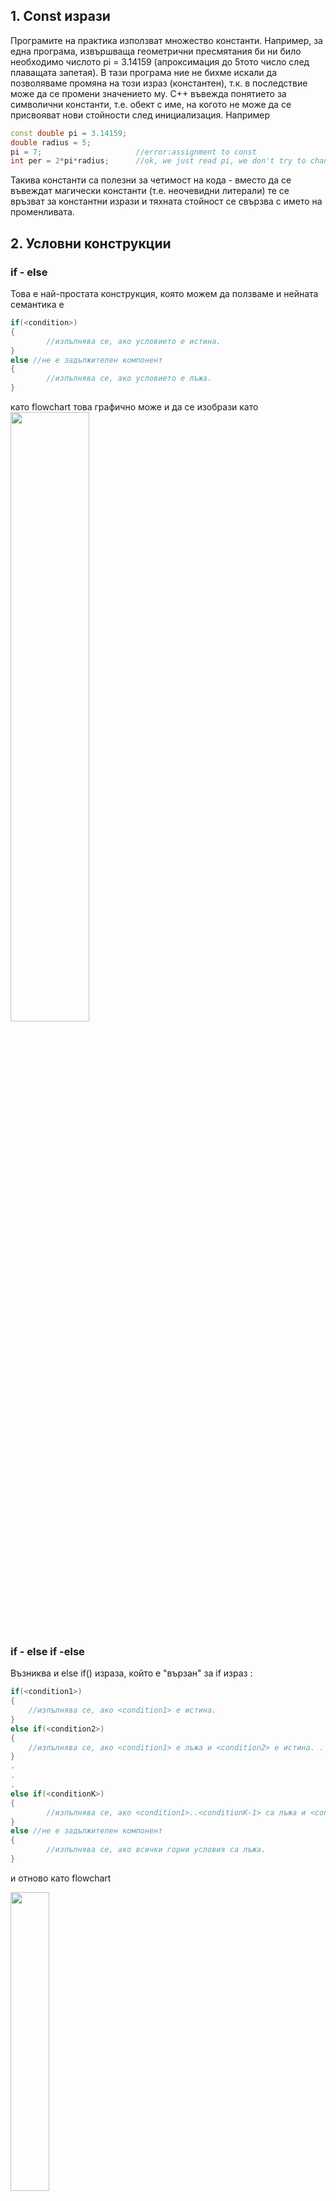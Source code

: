 <h2 id="">1. Const изрази</h2>  

Програмите на практика използват множество константи. Например, за една програма, извършваща геометрични пресмятания би ни било необходимо числото pi = 3.14159 (апроксимация до 5тото число след плаващата запетая). В тази програма ние не бихме искали да позволяваме промяна на този израз (константен), т.к. в последствие може да се промени значението му. C++ въвежда понятието за символични константи, т.е. обект с име, на когото не може да се присвояват нови стойности след инициализация. Например  
```c++
const double pi = 3.14159; 
double radius = 5;
pi = 7;                     //error:assignment to const
int per = 2*pi*radius;      //ok, we just read pi, we don't try to change it
```
 Такива константи са полезни за четимост на кода - вместо да се въвеждат магически константи (т.е. неочевидни литерали) те се връзват за константни изрази и тяхната стойност се свързва с името на променливата. 

## 2. Условни конструкции

<h3 id="">if - else</h3>
Това е най-простата конструкция, която можем да ползваме и нейната семантика е  

```c++
if(<condition>)
{
		//изпълнява се, ако условието е истина. 
}
else //не е задължителен компонент
{
		//изпълнява се, ако условието е лъжа. 
}
```

като flowchart това графично може и да се изобрази като  
<img src="https://codeforwin.org/wp-content/uploads/2017/08/if-else-statement-flow-chart.png" width=50% height=50%>   

<h3 id="">if - else if -else</h3>
Възниква и else if(<condition>) израза, който е "вързан" за if израз :  
	
```c++
if(<condition1>)
{
	//изпълнява се, ако <condition1> е истина. 
}
else if(<condition2>)
{
	//изпълнява се, ако <condition1> е лъжа и <condition2> е истина. . 
}
.
.
.
else if(<conditionK>)
{
		//изпълнява се, ако <condition1>..<conditionK-1> са лъжа и <conditionК> е истина. . 
}
else //не е задължителен компонент
{
		//изпълнява се, ако всички горни условия са лъжа. 
}
```
и отново като flowchart  
	
<img src="https://codeforwin.org/wp-content/uploads/2017/08/ladder-if...else_...if-statement-flow-chart.png" width=35% height=35%>   
	
<h2 id="">Switch statement</h2>
	
Използва се за изпълняване на парче код, като изборът се извършва измежду множество алтернативи.
```c++	
switch(<expression>)
{
	case const-expression-1:
	//code block to const-expression-1.. 
	break; //optional - if we
	case const-expression-2:
	//code block to const-expression-2.. 
	break; //optional
	...
	case const-expression-n: 
	//code block to const-expression-n.. 
	break; //optional

	default:
	//code block to the default case
	break; //optional.
}
```
break индикира да се терминира "цикъла" - използването му не е задължително, но ако липсва - директно нахлува в блоковете, съответстващи на следващите case-ове (т.е. без да прави проверка) и ги изпълнява, докато не стигне до break  
<img src="https://cdn.programiz.com/sites/tutorial2program/files/flowchart-switch-statement.jpg" width=35% height=35%>     

<h3 id="">Тернарен оператор</h3>
Тернарния оператор (или shorthand if-else) е израз, който в общи линии наследява функционалността на if-else-а, неговата семантика е
	
```c++
<условие> ? <израз1> : <израз2>
```

Ако условието е истина, се връща оценката на израз1.
Ако е лъжа, то се връща оценката на израз2.
